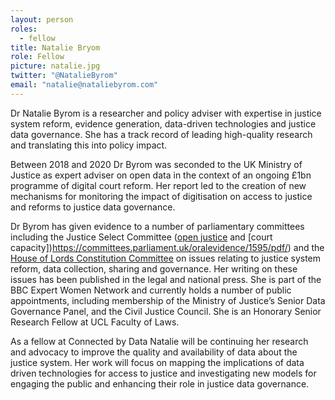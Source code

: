 ```yaml
---
layout: person
roles:
  - fellow
title: Natalie Bryom
role: Fellow
picture: natalie.jpg
twitter: "@NatalieByrom"
email: "natalie@nataliebyrom.com"
---
```

Dr Natalie Byrom is a researcher and policy adviser with expertise in justice system reform, evidence generation, data-driven technologies and justice data governance. She has a track record of leading high-quality research and translating this into policy impact. 

<!--more-->

Between 2018 and 2020 Dr Byrom was seconded to the UK Ministry of Justice as expert adviser on open data in the context of an ongoing £1bn programme of digital court reform. Her report led to the creation of new mechanisms for monitoring the impact of digitisation on access to justice and reforms to justice data governance.

Dr Byrom has given evidence to a number of parliamentary committees including the Justice Select Committee ([open justice](https://committees.parliament.uk/event/6715/formal-meeting-oral-evidence-session/) and [court capacity])https://committees.parliament.uk/oralevidence/1595/pdf/) and the [House of Lords Constitution Committee](https://committees.parliament.uk/oralevidence/501/html/) on issues relating to justice system reform, data collection, sharing and governance. Her writing on these issues has been published in the legal and national press. She is part of the BBC Expert Women Network and currently holds a number of public appointments, including membership of the Ministry of Justice’s Senior Data Governance Panel, and the Civil Justice Council. She is an Honorary Senior Research Fellow at UCL Faculty of Laws. 

As a fellow at Connected by Data Natalie will be continuing her research and advocacy to improve the quality and availability of data about the justice system. Her work will focus on mapping the implications of data driven technologies for access to justice and investigating new models for engaging the public and enhancing their role in justice data governance.
